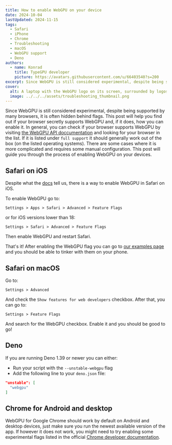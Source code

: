```yaml
---
title: How to enable WebGPU on your device
date: 2024-10-04
lastUpdated: 2024-11-15
tags:
  - Safari
  - iPhone
  - Chrome
  - Troubleshooting
  - macOS
  - WebGPU support
  - Deno
authors:
  - name: Konrad
    title: TypeGPU developer
    picture: https://avatars.githubusercontent.com/u/66403540?s=200
excerpt: Since WebGPU is still considered experimental, despite being supported by many browsers, it is often hidden behind flags. This post will help you find out if your browser supports WebGPU and help you enable it if needed.
cover:
  alt: A laptop with the WebGPU logo on its screen, surrounded by logos of various platforms that can run WebGPU after applying certain tweaks.
  image: ../../../assets/troubleshooting_thumbnail.png
---
```


Since WebGPU is still considered experimental, despite being supported by
many browsers, it is often hidden behind flags.
This post will help you find out if your browser secretly supports WebGPU and, if it does, how you can enable it.
In general, you can check if your browser supports WebGPU by visiting [the WebGPU API doccumentation](https://developer.mozilla.org/en-US/docs/Web/API/WebGPU_API#browser_compatibility)
and looking for your browser in the list. If it is listed under `full support` it should generally work out of the box (on the listed operating systems).
There are some cases where it is more complicated and requires some manual configuration.
This post will guide you through the process of enabling WebGPU on your devices.

## Safari on iOS
Despite what the [docs](https://developer.mozilla.org/en-US/docs/Web/API/WebGPU_API#browser_compatibility)
tell us, there is a way to enable WebGPU in Safari on iOS.

To enable WebGPU go to:
```
Settings > Apps > Safari > Advanced > Feature Flags
```
or for iOS versions lower than 18:
```
Settings > Safari > Advanced > Feature Flags
```
Then enable WebGPU and restart Safari.

That's it! After enabling the WebGPU flag you can go to [our examples page](https://docs.swmansion.com/TypeGPU/examples/)
and you should be able to tinker with them on your phone.

## Safari on macOS

Go to:
```
Settings > Advanced
```
And check the `Show features for web developers` checkbox.
After that, you can go to:
```
Settings > Feature Flags
```
And search for the WebGPU checkbox.
Enable it and you should be good to go!

## Deno

If you are running Deno 1.39 or newer you can either:
- Run your script with the `--unstable-webgpu` flag
- Add the following line to your `deno.json` file:
```json
"unstable": [
  "webgpu"
]
```

## Chrome for Android and desktop

WebGPU for Google Chrome should work by default on Android and desktop devices, just make sure you run the newest available version of the app. If however it does not work, you might need to try enabling some experimental flags listed in the official [Chrome developer documentation](https://developer.chrome.com/docs/web-platform/webgpu/troubleshooting-tips).